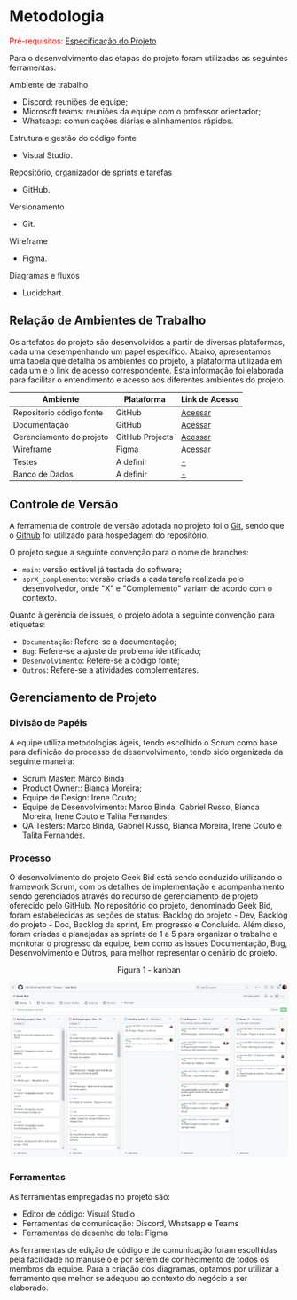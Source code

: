 
# Metodologia

<span style="color:red">Pré-requisitos: [Especificação do Projeto](https://github.com/ICEI-PUC-Minas-PMV-ADS/pmv-ads-2024-1-e3-proj-mov-t2-geekbid/blob/spr01_metodologia/docs/02-Especifica%C3%A7%C3%A3o%20do%20Projeto.md)


Para o desenvolvimento das etapas do projeto foram utilizadas as seguintes ferramentas: 

Ambiente de trabalho

- Discord: reuniões de equipe;
- Microsoft teams: reuniões da equipe com o professor orientador;
- Whatsapp: comunicações diárias e alinhamentos rápidos.

Estrutura e gestão do código fonte

- Visual Studio.

Repositório, organizador de sprints e tarefas 
- GitHub.

Versionamento
- Git.

Wireframe
- Figma. 

Diagramas e fluxos
- Lucidchart.

## Relação de Ambientes de Trabalho

Os artefatos do projeto são desenvolvidos a partir de diversas plataformas, cada uma desempenhando um papel específico. Abaixo, apresentamos uma tabela que detalha os ambientes do projeto, a plataforma utilizada em cada um e o link de acesso correspondente. Esta informação foi elaborada para facilitar o entendimento e acesso aos diferentes ambientes do projeto.

| Ambiente | Plataforma | Link de Acesso |
|----------|------------|----------------|
| Repositório código fonte| GitHub | [Acessar](https://github.com/ICEI-PUC-Minas-PMV-ADS/pmv-ads-2024-1-e3-proj-mov-t2-geekbid/tree/main/src) |
| Documentação | GitHub | [Acessar](https://github.com/ICEI-PUC-Minas-PMV-ADS/pmv-ads-2024-1-e3-proj-mov-t2-geekbid/tree/main) |
| Gerenciamento do projeto | GitHub Projects| [Acessar](https://github.com/orgs/ICEI-PUC-Minas-PMV-ADS/projects/777) |
| Wireframe | Figma | [Acessar](https://www.figma.com/file/tvTmw6ooRbQybDahix2925/Geek-bid?type=design&node-id=0-1&mode=design) |
| Testes | A definir | [-](https://travis-ci.com/seu-usuario/seu-repositorio) |
| Banco de Dados | A definir | [-](https://) |


## Controle de Versão

A ferramenta de controle de versão adotada no projeto foi o [Git](https://git-scm.com/), sendo que o [Github](https://github.com/ICEI-PUC-Minas-PMV-ADS/pmv-ads-2024-1-e3-proj-mov-t2-geekbid/tree/main/src) foi utilizado para hospedagem do repositório.

O projeto segue a seguinte convenção para o nome de branches:

- `main`: versão estável já testada do software;
- `sprX_complemento`: versão criada a cada tarefa realizada pelo desenvolvedor, onde "X" e "Complemento" variam de acordo com o contexto.

Quanto à gerência de issues, o projeto adota a seguinte convenção para
etiquetas:

- `Documentação`: Refere-se a documentação;
- `Bug`: Refere-se a ajuste de problema identificado;
- `Desenvolvimento`: Refere-se a código fonte;
- `Outros`: Refere-se a atividades complementares.


## Gerenciamento de Projeto

### Divisão de Papéis

A equipe utiliza metodologias ágeis, tendo escolhido o Scrum como base para definição do processo de desenvolvimento, tendo sido organizada da seguinte maneira:

- Scrum Master: Marco Binda
- Product Owner:: Bianca Moreira;
- Equipe de Design: Irene Couto;
- Equipe de Desenvolvimento: Marco Binda, Gabriel Russo, Bianca Moreira, Irene Couto e Talita Fernandes;
- QA Testers: Marco Binda, Gabriel Russo, Bianca Moreira, Irene Couto e Talita Fernandes.

### Processo

O desenvolvimento do projeto Geek Bid está sendo conduzido utilizando o framework Scrum, com os detalhes de implementação e acompanhamento sendo gerenciados através do recurso de gerenciamento de projeto oferecido pelo GitHub. No repositório do projeto, denominado Geek Bid, foram estabelecidas as seções de status: Backlog do projeto - Dev, Backlog do projeto - Doc, Backlog da sprint, Em progresso e Concluído. Além disso, foram criadas e planejadas as sprints de 1 a 5 para organizar o trabalho e monitorar o progresso da equipe, bem como as issues Documentação, Bug, Desenvolvimento e Outros, para melhor representar o cenário do projeto.

<div align="center">

Figura 1 - kanban

![kanban](https://github.com/ICEI-PUC-Minas-PMV-ADS/pmv-ads-2024-1-e3-proj-mov-t2-geekbid/blob/main/docs/img/00-kanban1.PNG)

</div>

### Ferramentas

As ferramentas empregadas no projeto são:

- Editor de código: Visual Studio
- Ferramentas de comunicação: Discord, Whatsapp e Teams
- Ferramentas de desenho de tela: Figma


As ferramentas de edição de código e de comunicação foram escolhidas pela facilidade no manuseio e por serem de conhecimento de todos os membros da equipe. Para a criação dos diagramas, optamos por utilizar a ferramento que melhor se adequou ao contexto do negócio a ser elaborado.
